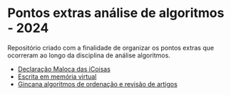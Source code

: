 # Pontos extras análise de algoritmos - 2024
Repositório criado com a finalidade de organizar os pontos extras que ocorreram ao longo da disciplina de análise algoritmos.
- [Declaração Maloca das iCoisas](https://github.com/Lucas-Ladislau/AA_pontos_extras_2024/blob/main/Declaracao_maloca.pdf)
- [Escrita em memória virtual](https://github.com/Lucas-Ladislau/AA_pontos_extras_2024/tree/main/escrita_mem)
- [Gincana algoritmos de ordenação e revisão de artigos](https://github.com/ed-henrique/analise-de-algoritmos/tree/main/equipe-6)
